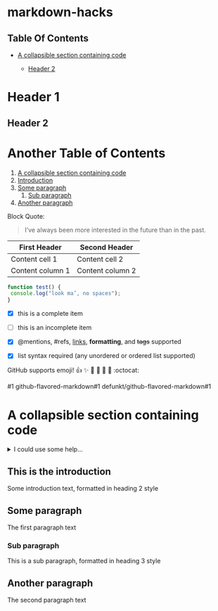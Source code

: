 # markdown-hacks

## Table Of Contents
<div class="toc">
  <ul>
    <li><a href="#a-collapsible-section-containing-code">A collapsible section containing code</a></li>
      <ul>
        <li><a href="#header-2">Header 2</a></li>
      </ul>
  </ul>
</div>
<h1 id="header-1">Header 1</h1>
<h2 id="header-2">Header 2</h2>


# Another Table of Contents
1. [A collapsible section containing code](#a-collapsible-section-containing-code)
2. [Introduction](#introduction)
3. [Some paragraph](#paragraph1)
    1. [Sub paragraph](#subparagraph1)
4. [Another paragraph](#paragraph2)


Block Quote:
> I’ve always been more interested
> in the future than in the past.


First Header | Second Header
------------ | -------------
Content cell 1 | Content cell 2
Content column 1 | Content column 2

```javascript
function test() {
 console.log("look ma’, no spaces");
}
```

- [x] this is a complete item
- [ ] this is an incomplete item
- [x] @mentions, #refs, [links](),
**formatting**, and <del>tags</del>
supported
- [x] list syntax required (any
unordered or ordered list
supported)


GitHub supports emoji!
:+1: :sparkles: :camel: :tada:
:rocket: :metal: :octocat: 

#1
github-flavored-markdown#1
defunkt/github-flavored-markdown#1

# A collapsible section containing code

<details>
<summary>I could use some help...</summary>
<p>

```c#
public class Order
{
    public int OrderId { get; set; }
    public int CustomerId { get; set; }

    public List<int> Products { get; set; }
}
```

</p>
</details>  


## This is the introduction <a name="introduction"></a>
Some introduction text, formatted in heading 2 style

## Some paragraph <a name="paragraph1"></a>
The first paragraph text

### Sub paragraph <a name="subparagraph1"></a>
This is a sub paragraph, formatted in heading 3 style

## Another paragraph <a name="paragraph2"></a>
The second paragraph text

